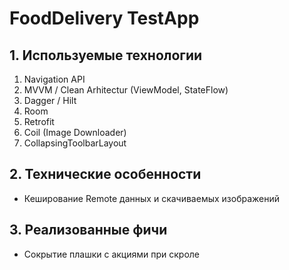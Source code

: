 # FoodDelivery TestApp

## 1. Используемые технологии

1. Navigation API
2. MVVM / Clean Arhitectur (ViewModel, StateFlow)
3. Dagger / Hilt
4. Room
5. Retrofit
6. Coil (Image Downloader)
7. CollapsingToolbarLayout

## 2. Технические особенности

- Кеширование Remote данных и скачиваемых изображений

## 3. Реализованные фичи

- Сокрытие плашки с акциями при скроле
